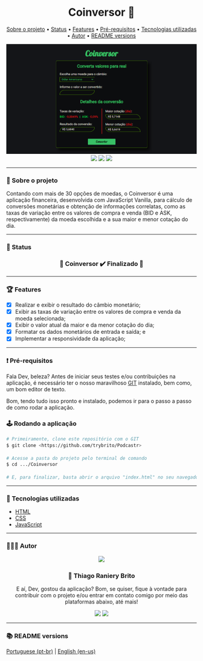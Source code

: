 <div align="center">
  <div>
    <h1>Coinversor 💱</h1>
    <p>
      <a href="#-sobre-o-projeto">Sobre o projeto</a> •
      <a href="#-status">Status</a> •
      <a href="#-features">Features</a> •
      <a href="#%EF%B8%8F-pré-requisitos">Pré-requisitos</a> •
      <a href="#-tecnologias-utilizadas">Tecnologias utilizadas</a> •
      <a href="#-autor">Autor</a> •
      <a href="#-readme-versions">README versions</a>
    </p>
    <img src="./.github/coinversor.png" />
  </div>

  <div>
    <img src="https://img.shields.io/github/license/trybrito/Coinversor?color=ff1919&style=for-the-badge" />
    <a href="https://coinversor.netlify.app/">
      <img src="https://api.netlify.com/api/v1/badges/30dff3ac-7dfc-41ee-abac-888ef4901e49/deploy-status" /></a>
    <img src="https://img.shields.io/static/v1?label=version&message=1.0.0&color=ff1919&style=for-the-badge" />
  </div>
</div>

<hr>

### 🎯 Sobre o projeto

<p>
  Contando com mais de 30 opções de moedas, o Coinversor é uma aplicação financeira, desenvolvida com JavaScript Vanilla, para cálculo de conversões monetárias e obtenção de informações correlatas, como as taxas de variação entre os valores de compra e venda (BID e ASK, respectivamente) da moeda escolhida e a sua maior e menor cotação do dia.
</p>

<hr>

### 🏁 Status

<h3 align="center">
	🎉 Coinversor ✔️ Finalizado 🎉
</h3>

<hr>

### 🏆 Features

- [x] Realizar e exibir o resultado do câmbio monetário;
- [x] Exibir as taxas de variação entre os valores de compra e venda da moeda selecionada;
- [x] Exibir o valor atual da maior e da menor cotação do dia;
- [x] Formatar os dados monetários de entrada e saída; e
- [x] Implementar a responsividade da aplicação;

<hr>

### ❗️ Pré-requisitos

Fala Dev, beleza? Antes de iniciar seus testes e/ou contribuições na aplicação, é necessário ter o nosso maravilhoso [GIT](https://git-scm.com) instalado, bem como, um bom editor de texto.

Bom, tendo tudo isso pronto e instalado, podemos ir para o passo a passo de como rodar a aplicação.

### 🕹️ Rodando a aplicação

```bash
# Primeiramente, clone este repositório com o GIT
$ git clone <https://github.com/trybrito/Podcastr>

# Acesse a pasta do projeto pelo terminal de comando
$ cd .../Coinversor

# E, para finalizar, basta abrir o arquivo "index.html" no seu navegador, ou ainda, utilizando o Live Server, caso você o possua.
```

<hr>

### 🔮 Tecnologias utilizadas

- [HTML](https://devdocs.io/html/)
- [CSS](https://devdocs.io/css/)
- [JavaScript](https://devdocs.io/javascript/)

<hr>

### 👨🏽‍🎓 Autor

<div align="center">
  <img src="https://github.com/trybrito.png" width="250px" />

  <br />

  <div>
    <h3>
      🤝 Thiago Raniery Brito
    </h3>
    <p>
      E aí, Dev, gostou da aplicação? Bom, se quiser, fique à vontade para contribuir com o projeto e/ou entrar em contato comigo por meio das plataformas abaixo, até mais!
    </p>
  </div>

  <div>
    <a href="https://www.linkedin.com/in/trybrito/">
      <img src="https://img.shields.io/badge/LinkedIn-0077B5?style=for-the-badge&logo=linkedin&logoColor=white" /></a>
    <a href="mailto:thiagobritotrs@gmail.com">
      <img src="https://img.shields.io/badge/Gmail-D14836?style=for-the-badge&logo=gmail&logoColor=white" /></a>
  </div>
</div>

<hr>

### 📚 README versions

<div>
  <a href="https://github.com/trybrito/Coinversor/blob/main/README.md">Portuguese (pt-br)</a>
  |
  <a href="https://github.com/trybrito/Coinversor/blob/main/README-en.md">English (en-us)</a>
</div>
